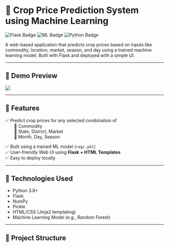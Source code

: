 # 🌾 Crop Price Prediction System using Machine Learning

<img src="https://img.shields.io/badge/Flask-App-green" alt="Flask Badge"/> 
<img src="https://img.shields.io/badge/MachineLearning-RandomForest-blue" alt="ML Badge"/> 
<img src="https://img.shields.io/badge/Python-3.8+-yellow" alt="Python Badge"/>  
<br>

A web-based application that predicts crop prices based on inputs like commodity, location, market, season, and day using a trained machine learning model. Built with Flask and deployed with a simple UI.

---

## 📸 Demo Preview

<img src="https://drive.google.com/file/d/1JcdY7YL7CqrI3g8qZp4pC5mfsfZhqMQM/view?usp=sharing"/> 

---

## 🚀 Features

✅ Predict crop prices for any selected combination of  
  🔸 Commodity  
  🔸 State, District, Market  
  🔸 Month, Day, Season  

✅ Built using a trained ML model (`regr.pkl`)  
✅ User-friendly Web UI using **Flask + HTML Templates**  
✅ Easy to deploy locally  

---

## 🧠 Technologies Used

- Python 3.8+
- Flask
- NumPy
- Pickle
- HTML/CSS (Jinja2 templating)
- Machine Learning Model (e.g., Random Forest)

---

## 📁 Project Structure


